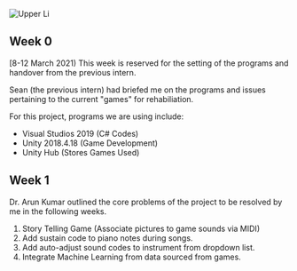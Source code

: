 ![Upper Li](https://images.pexels.com/photos/1257770/pexels-photo-1257770.jpeg?auto=compress&cs=tinysrgb&dpr=2&h=650&w=940)

## Week 0
[8-12 March 2021) 
This week is reserved for the setting of the programs and handover from the previous intern.

Sean (the previous intern) had briefed me on the programs and issues pertaining to the current "games" for rehabiliation. 

For this project, programs we are using include:
 - Visual Studios 2019 (C# Codes)
 - Unity 2018.4.18 (Game Development)
 - Unity Hub (Stores Games Used)

## Week 1
Dr. Arun Kumar outlined the core problems of the project to be resolved by me in the following weeks.
1. Story Telling Game (Associate pictures to game sounds via MIDI)
2. Add sustain code to piano notes during songs.
3. Add auto-adjust sound codes to instrument from dropdown list.
4.  Integrate Machine Learning from data sourced from games.


<!--stackedit_data:
eyJoaXN0b3J5IjpbMTc5NjY2MDU0OSwtMTM4MjQxMjA2MiwtND
Y3MTUyOTMwXX0=
-->